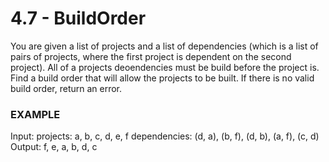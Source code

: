 # 4.7 - BuildOrder

You are given a list of projects and a list of dependencies (which is a list of pairs of projects, where the first project is dependent on the second project). All of a projects deoendencies must be build before the project is. Find a build order that will allow the projects to be built. If there is no valid build order, return an error.

### EXAMPLE
Input: 
  projects: a, b, c, d, e, f
  dependencies: (d, a), (b, f), (d, b), (a, f), (c, d)
Output: 
  f, e, a, b, d, c
